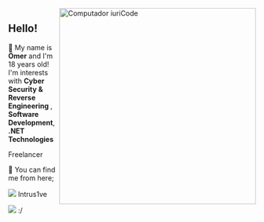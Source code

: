 <img src="https://raw.githubusercontent.com/MicaelliMedeiros/micaellimedeiros/master/image/computer-illustration.png" min-width="400px" max-width="400px" width="400px" align="right" alt="Computador iuriCode">

## Hello!

<p align="left">
  🦄 My name is <strong>Ömer</strong> and I'm 18 years old! I'm interests with <strong>Cyber Security & Reverse Engineering </strong>, <strong>Software Development</strong>, <strong>.NET Technologies</strong>
</p>

<p align="left">
  Freelancer </strong>
</p>

<p align="left">
  💌 You can find me from here;
</p>

<p align="left">

  <img src="https://img.shields.io/badge/-Telegram-blue" /></a> Intrus1ve

  <img src="https://img.shields.io/badge/-Discord-red" /></a> :/
</p>  
